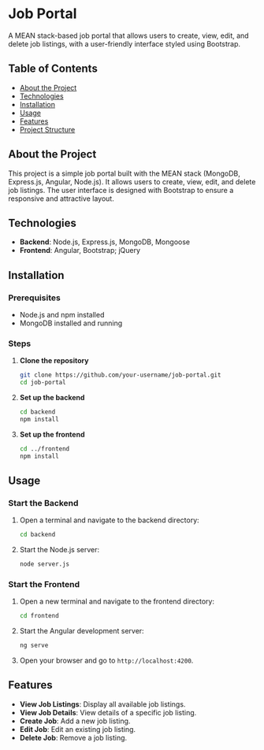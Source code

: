 # Job Portal

A MEAN stack-based job portal that allows users to create, view, edit, and delete job listings, with a user-friendly interface styled using Bootstrap.

## Table of Contents

- [About the Project](#about-the-project)
- [Technologies](#technologies)
- [Installation](#installation)
- [Usage](#usage)
- [Features](#features)
- [Project Structure](#project-structure)

## About the Project

This project is a simple job portal built with the MEAN stack (MongoDB, Express.js, Angular, Node.js). It allows users to create, view, edit, and delete job listings. The user interface is designed with Bootstrap to ensure a responsive and attractive layout.

## Technologies

- **Backend**: Node.js, Express.js, MongoDB, Mongoose
- **Frontend**: Angular, Bootstrap; jQuery

## Installation

### Prerequisites

- Node.js and npm installed
- MongoDB installed and running

### Steps

1. **Clone the repository**

    ```sh
    git clone https://github.com/your-username/job-portal.git
    cd job-portal
    ```

2. **Set up the backend**

    ```sh
    cd backend
    npm install
    ```

3. **Set up the frontend**

    ```sh
    cd ../frontend
    npm install
    ```

## Usage

### Start the Backend

1. Open a terminal and navigate to the backend directory:

    ```sh
    cd backend
    ```

2. Start the Node.js server:

    ```sh
    node server.js
    ```

### Start the Frontend

1. Open a new terminal and navigate to the frontend directory:

    ```sh
    cd frontend
    ```

2. Start the Angular development server:

    ```sh
    ng serve
    ```

3. Open your browser and go to `http://localhost:4200`.

## Features

- **View Job Listings**: Display all available job listings.
- **View Job Details**: View details of a specific job listing.
- **Create Job**: Add a new job listing.
- **Edit Job**: Edit an existing job listing.
- **Delete Job**: Remove a job listing.
